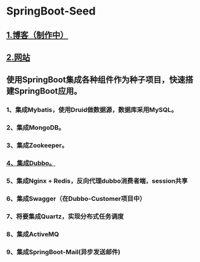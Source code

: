 # SpringBoot-Seed
## [1.博客（制作中）](http://wjlonger.github.com)
## [2.网站](http://wujunlong.com:10439)
## 使用SpringBoot集成各种组件作为种子项目，快速搭建SpringBoot应用。
### 1、集成Mybatis，使用Druid做数据源，数据库采用MySQL。
### 2、集成MongoDB。
### 3、集成Zookeeper。
### [4、集成Dubbo。](http://dubbo.wujunlong.com:10335)
### 5、集成Nginx + Redis，反向代理dubbo消费者端，session共享
### 6、集成Swagger（在Dubbo-Customer项目中）
### 7、将要集成Quartz，实现分布式任务调度
### 8、集成ActiveMQ
### 9、集成SpringBoot-Mail(异步发送邮件)